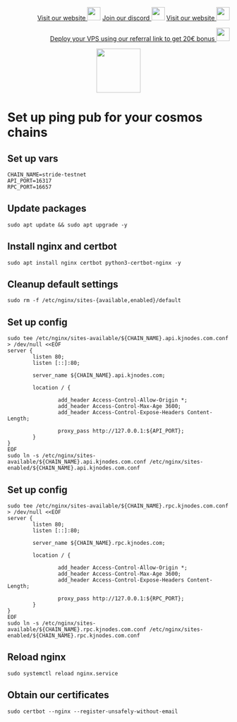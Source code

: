 <p style="font-size:14px" align="right">
<a href="https://kjnodes.com/" target="_blank">Visit our website <img src="https://user-images.githubusercontent.com/50621007/168689709-7e537ca6-b6b8-4adc-9bd0-186ea4ea4aed.png" width="30"/></a>
<a href="https://discord.gg/QmGfDKrA" target="_blank">Join our discord <img src="https://user-images.githubusercontent.com/50621007/176236430-53b0f4de-41ff-41f7-92a1-4233890a90c8.png" width="30"/></a>
<a href="https://kjnodes.com/" target="_blank">Visit our website <img src="https://user-images.githubusercontent.com/50621007/168689709-7e537ca6-b6b8-4adc-9bd0-186ea4ea4aed.png" width="30"/></a>
</p>

<p style="font-size:14px" align="right">
<a href="https://hetzner.cloud/?ref=y8pQKS2nNy7i" target="_blank">Deploy your VPS using our referral link to get 20€ bonus <img src="https://user-images.githubusercontent.com/50621007/174612278-11716b2a-d662-487e-8085-3686278dd869.png" width="30"/></a>
</p>

<p align="center">
  <img height="100" height="auto" src="https://user-images.githubusercontent.com/50621007/183283696-d1c4192b-f594-45bb-b589-15a5e57a795c.png">
</p>


# Set up ping pub for your cosmos chains

## Set up vars
```
CHAIN_NAME=stride-testnet
API_PORT=16317
RPC_PORT=16657
```

## Update packages
```
sudo apt update && sudo apt upgrade -y
```

## Install nginx and certbot
```
sudo apt install nginx certbot python3-certbot-nginx -y
```

## Cleanup default settings
```
sudo rm -f /etc/nginx/sites-{available,enabled}/default
```

## Set up config
```
sudo tee /etc/nginx/sites-available/${CHAIN_NAME}.api.kjnodes.com.conf > /dev/null <<EOF
server {
        listen 80;
        listen [::]:80;

        server_name ${CHAIN_NAME}.api.kjnodes.com;

        location / {

                add_header Access-Control-Allow-Origin *;
                add_header Access-Control-Max-Age 3600;
                add_header Access-Control-Expose-Headers Content-Length;

                proxy_pass http://127.0.0.1:${API_PORT};
        }
}
EOF
sudo ln -s /etc/nginx/sites-available/${CHAIN_NAME}.api.kjnodes.com.conf /etc/nginx/sites-enabled/${CHAIN_NAME}.api.kjnodes.com.conf
```

## Set up config
```
sudo tee /etc/nginx/sites-available/${CHAIN_NAME}.rpc.kjnodes.com.conf > /dev/null <<EOF
server {
        listen 80;
        listen [::]:80;

        server_name ${CHAIN_NAME}.rpc.kjnodes.com;

        location / {

                add_header Access-Control-Allow-Origin *;
                add_header Access-Control-Max-Age 3600;
                add_header Access-Control-Expose-Headers Content-Length;

                proxy_pass http://127.0.0.1:${RPC_PORT};
        }
}
EOF
sudo ln -s /etc/nginx/sites-available/${CHAIN_NAME}.rpc.kjnodes.com.conf /etc/nginx/sites-enabled/${CHAIN_NAME}.rpc.kjnodes.com.conf
```

## Reload nginx
```
sudo systemctl reload nginx.service
```

## Obtain our certificates
```
sudo certbot --nginx --register-unsafely-without-email
```
